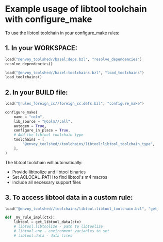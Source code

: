 # Example usage of libtool toolchain with configure_make

To use the libtool toolchain in your configure_make rules:

## 1. In your WORKSPACE:

```python
load("@envoy_toolshed//bazel:deps.bzl", "resolve_dependencies")
resolve_dependencies()

load("@envoy_toolshed//bazel:toolchains.bzl", "load_toolchains")
load_toolchains()
```

## 2. In your BUILD file:

```python
load("@rules_foreign_cc//foreign_cc:defs.bzl", "configure_make")

configure_make(
    name = "colm",
    lib_source = "@colm//:all",
    autogen = True,
    configure_in_place = True,
    # Add the libtool toolchain type
    toolchains = [
        "@envoy_toolshed//toolchains/libtool:libtool_toolchain_type",
    ],
)
```

The libtool toolchain will automatically:
- Provide libtoolize and libtool binaries
- Set ACLOCAL_PATH to find libtool's m4 macros
- Include all necessary support files

## 3. To access libtool data in a custom rule:

```python
load("@envoy_toolshed//toolchains/libtool:libtool_toolchain.bzl", "get_libtool_data")

def _my_rule_impl(ctx):
    libtool = get_libtool_data(ctx)
    # libtool.libtoolize - path to libtoolize
    # libtool.env - environment variables to set
    # libtool.data - data files
```
